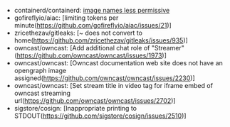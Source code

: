  - containerd/containerd: [image names less permissive](https://github.com/containerd/containerd/issues/7986)
 - gofireflyio/aiac: [limiting tokens per minute(https://github.com/gofireflyio/aiac/issues/21)]
 - zricethezav/gitleaks: [~ does not convert to home(https://github.com/zricethezav/gitleaks/issues/935)]
 - owncast/owncast: [Add additional chat role of "Streamer"(https://github.com/owncast/owncast/issues/1973)]
 - owncast/owncast: [Owncast documentation web site does not have an opengraph image assigned(https://github.com/owncast/owncast/issues/2230)]
 - owncast/owncast: [Set stream title in video tag for iframe embed of owncast streaming url(https://github.com/owncast/owncast/issues/2702)]
 - sigstore/cosign: [Inappropriate printing to STDOUT(https://github.com/sigstore/cosign/issues/2510)]
